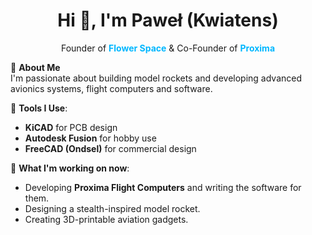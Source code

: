 <h1 align="center">Hi 👋, I'm Paweł (Kwiatens)</h1>

<p align="center">Founder of <span style="color:#00b7ff"><strong>Flower Space</strong></span> & Co-Founder of <span style="color:#00b7ff"><strong>Proxima</strong></span></p>

🚀 **About Me**  
I'm passionate about building model rockets and developing advanced avionics systems, flight computers and software.

🔧 **Tools I Use**:
- **KiCAD** for PCB design
- **Autodesk Fusion** for hobby use
- **FreeCAD (Ondsel)** for commercial design

📍 **What I'm working on now**:
- Developing **Proxima Flight Computers** and writing the software for them.
- Designing a stealth-inspired model rocket.
- Creating 3D-printable aviation gadgets.

